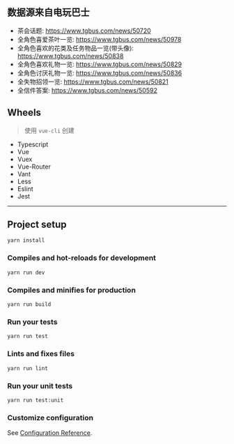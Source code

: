 
## 数据源来自电玩巴士

- 茶会话题: https://www.tgbus.com/news/50720
- 全角色喜爱茶叶一览: https://www.tgbus.com/news/50978
- 全角色喜欢的花类及任务物品一览(带头像): https://www.tgbus.com/news/50838
- 全角色喜欢礼物一览: https://www.tgbus.com/news/50829
- 全角色讨厌礼物一览: https://www.tgbus.com/news/50836
- 全失物招领一览: https://www.tgbus.com/news/50821
- 全信件答案: https://www.tgbus.com/news/50592



## Wheels

> 使用 `vue-cli` 创建

-   Typescript
-   Vue
-   Vuex
-   Vue-Router
-   Vant
-   Less
-   Eslint
-   Jest


---

## Project setup

```
yarn install
```

### Compiles and hot-reloads for development

```
yarn run dev
```

### Compiles and minifies for production

```
yarn run build
```

### Run your tests

```
yarn run test
```

### Lints and fixes files

```
yarn run lint
```

### Run your unit tests

```
yarn run test:unit
```

### Customize configuration

See [Configuration Reference](https://cli.vuejs.org/config/).